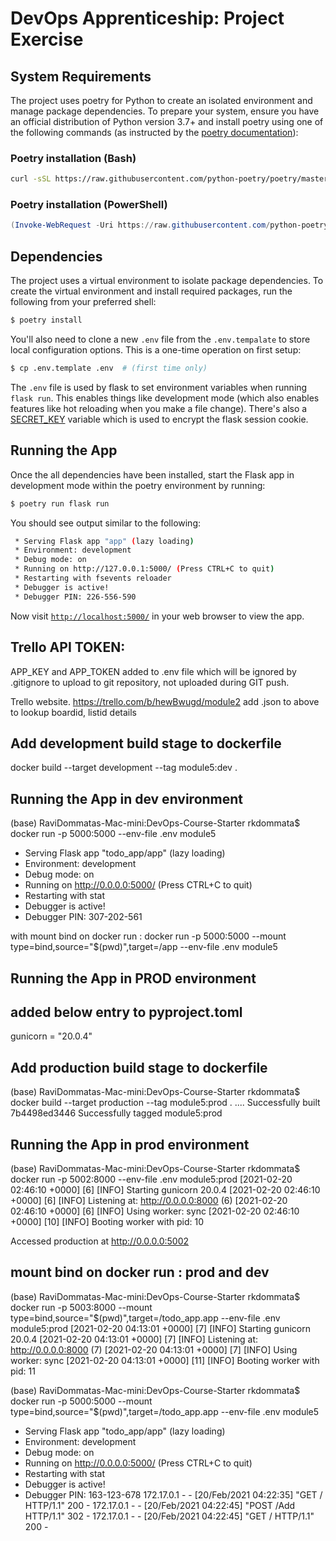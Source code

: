 # DevOps Apprenticeship: Project Exercise

## System Requirements

The project uses poetry for Python to create an isolated environment and manage package dependencies. To prepare your system, ensure you have an official distribution of Python version 3.7+ and install poetry using one of the following commands (as instructed by the [poetry documentation](https://python-poetry.org/docs/#system-requirements)):

### Poetry installation (Bash)

```bash
curl -sSL https://raw.githubusercontent.com/python-poetry/poetry/master/get-poetry.py | python
```

### Poetry installation (PowerShell)

```powershell
(Invoke-WebRequest -Uri https://raw.githubusercontent.com/python-poetry/poetry/master/get-poetry.py -UseBasicParsing).Content | python
```

## Dependencies

The project uses a virtual environment to isolate package dependencies. To create the virtual environment and install required packages, run the following from your preferred shell:

```bash
$ poetry install
```

You'll also need to clone a new `.env` file from the `.env.tempalate` to store local configuration options. This is a one-time operation on first setup:

```bash
$ cp .env.template .env  # (first time only)
```

The `.env` file is used by flask to set environment variables when running `flask run`. This enables things like development mode (which also enables features like hot reloading when you make a file change). There's also a [SECRET_KEY](https://flask.palletsprojects.com/en/1.1.x/config/#SECRET_KEY) variable which is used to encrypt the flask session cookie.

## Running the App

Once the all dependencies have been installed, start the Flask app in development mode within the poetry environment by running:
```bash
$ poetry run flask run
```

You should see output similar to the following:
```bash
 * Serving Flask app "app" (lazy loading)
 * Environment: development
 * Debug mode: on
 * Running on http://127.0.0.1:5000/ (Press CTRL+C to quit)
 * Restarting with fsevents reloader
 * Debugger is active!
 * Debugger PIN: 226-556-590
```
Now visit [`http://localhost:5000/`](http://localhost:5000/) in your web browser to view the app.

## Trello API TOKEN:  
APP_KEY and APP_TOKEN added to .env file which will be ignored by .gitignore to upload to git repository, not uploaded during GIT push.

Trello website. 
https://trello.com/b/hewBwugd/module2
add .json to above to lookup boardid, listid details 


## Add development build stage to dockerfile
 docker build --target development --tag module5:dev .

 ## Running the App in dev environment

(base) RaviDommatas-Mac-mini:DevOps-Course-Starter rkdommata$ docker run -p 5000:5000 --env-file .env module5
 * Serving Flask app "todo_app/app" (lazy loading)
 * Environment: development
 * Debug mode: on
 * Running on http://0.0.0.0:5000/ (Press CTRL+C to quit)
 * Restarting with stat
 * Debugger is active!
 * Debugger PIN: 307-202-561

with mount bind on docker run :
docker run -p 5000:5000 --mount type=bind,source="$(pwd)",target=/app --env-file .env module5
 ## Running the App in PROD environment
 ## added below entry to pyproject.toml
 gunicorn = "20.0.4"

## Add production build stage to dockerfile
(base) RaviDommatas-Mac-mini:DevOps-Course-Starter rkdommata$ docker build --target production --tag module5:prod .
....
Successfully built 7b4498ed3446
Successfully tagged module5:prod

## Running the App in prod environment 

(base) RaviDommatas-Mac-mini:DevOps-Course-Starter rkdommata$ docker run -p 5002:8000 --env-file .env  module5:prod
[2021-02-20 02:46:10 +0000] [6] [INFO] Starting gunicorn 20.0.4
[2021-02-20 02:46:10 +0000] [6] [INFO] Listening at: http://0.0.0.0:8000 (6)
[2021-02-20 02:46:10 +0000] [6] [INFO] Using worker: sync
[2021-02-20 02:46:10 +0000] [10] [INFO] Booting worker with pid: 10

Accessed production at http://0.0.0.0:5002

## mount bind on docker run : prod and dev
(base) RaviDommatas-Mac-mini:DevOps-Course-Starter rkdommata$ docker run -p 5003:8000 --mount type=bind,source="$(pwd)",target=/todo_app.app --env-file .env  module5:prod
[2021-02-20 04:13:01 +0000] [7] [INFO] Starting gunicorn 20.0.4
[2021-02-20 04:13:01 +0000] [7] [INFO] Listening at: http://0.0.0.0:8000 (7)
[2021-02-20 04:13:01 +0000] [7] [INFO] Using worker: sync
[2021-02-20 04:13:01 +0000] [11] [INFO] Booting worker with pid: 11

(base) RaviDommatas-Mac-mini:DevOps-Course-Starter rkdommata$ docker run -p 5000:5000 --mount type=bind,source="$(pwd)",target=/todo_app.app --env-file .env  module5
 * Serving Flask app "todo_app/app" (lazy loading)
 * Environment: development
 * Debug mode: on
 * Running on http://0.0.0.0:5000/ (Press CTRL+C to quit)
 * Restarting with stat
 * Debugger is active!
 * Debugger PIN: 163-123-678
172.17.0.1 - - [20/Feb/2021 04:22:35] "GET / HTTP/1.1" 200 -
172.17.0.1 - - [20/Feb/2021 04:22:45] "POST /Add HTTP/1.1" 302 -
172.17.0.1 - - [20/Feb/2021 04:22:45] "GET / HTTP/1.1" 200 -


